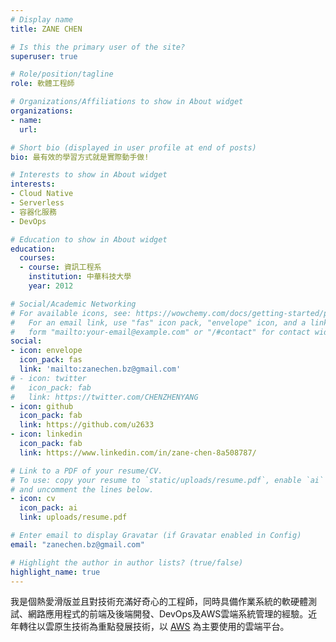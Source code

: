 ```yaml
---
# Display name
title: ZANE CHEN

# Is this the primary user of the site?
superuser: true

# Role/position/tagline
role: 軟體工程師

# Organizations/Affiliations to show in About widget
organizations:
- name: 
  url: 

# Short bio (displayed in user profile at end of posts)
bio: 最有效的學習方式就是實際動手做!

# Interests to show in About widget
interests:
- Cloud Native
- Serverless
- 容器化服務
- DevOps

# Education to show in About widget
education:
  courses:
  - course: 資訊工程系
    institution: 中華科技大學
    year: 2012

# Social/Academic Networking
# For available icons, see: https://wowchemy.com/docs/getting-started/page-builder/#icons
#   For an email link, use "fas" icon pack, "envelope" icon, and a link in the
#   form "mailto:your-email@example.com" or "/#contact" for contact widget.
social:
- icon: envelope
  icon_pack: fas
  link: 'mailto:zanechen.bz@gmail.com'
# - icon: twitter
#   icon_pack: fab
#   link: https://twitter.com/CHENZHENYANG
- icon: github
  icon_pack: fab
  link: https://github.com/u2633
- icon: linkedin
  icon_pack: fab
  link: https://www.linkedin.com/in/zane-chen-8a508787/

# Link to a PDF of your resume/CV.
# To use: copy your resume to `static/uploads/resume.pdf`, enable `ai` icons in `params.toml`, 
# and uncomment the lines below.
- icon: cv
  icon_pack: ai
  link: uploads/resume.pdf

# Enter email to display Gravatar (if Gravatar enabled in Config)
email: "zanechen.bz@gmail.com"

# Highlight the author in author lists? (true/false)
highlight_name: true
---
```

我是個熱愛滑版並且對技術充滿好奇心的工程師，同時具備作業系統的軟硬體測試、網路應用程式的前端及後端開發、DevOps及AWS雲端系統管理的經驗。近年轉往以雲原生技術為重點發展技術，以 [AWS](https://aws.amazon.com/) 為主要使用的雲端平台。
